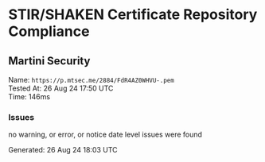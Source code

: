# STIR/SHAKEN Certificate Repository Compliance

## Martini Security

Name: `https://p.mtsec.me/2884/FdR4AZ0WHVU-.pem`\
Tested At: 26 Aug 24 17:50 UTC\
Time: 146ms

### Issues

no warning, or error, or notice date level issues were found

Generated: 26 Aug 24 18:03 UTC